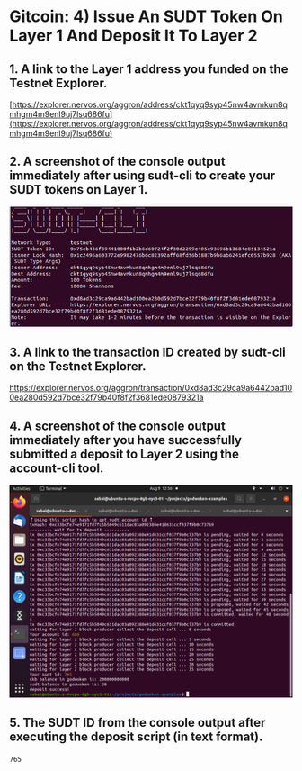 # Gitcoin: 4) Issue An SUDT Token On Layer 1 And Deposit It To Layer 2


## 1. A link to the Layer 1 address you funded on the Testnet Explorer.
[https://explorer.nervos.org/aggron/address/ckt1qyq9syp45nw4avmkun8qmhgm4m9enl9uj7lsq686fu](https://explorer.nervos.org/aggron/address/ckt1qyq9syp45nw4avmkun8qmhgm4m9enl9uj7lsq686fu)

## 2. A screenshot of the console output immediately after using sudt-cli to create your SUDT tokens on Layer 1.
![Image 1](https://github.com/sabaiprimo/Nervos-Hackathon/blob/main/task4/issue-token.png?raw=true)

## 3. A link to the transaction ID created by sudt-cli on the Testnet Explorer.
https://explorer.nervos.org/aggron/transaction/0xd8ad3c29ca9a6442bad100ea280d592d7bce32f79b40f8f2f3681ede0879321a

## 4. A screenshot of the console output immediately after you have successfully submitted a deposit to Layer 2 using the account-cli tool.
![Image 2](https://github.com/sabaiprimo/Nervos-Hackathon/blob/main/task4/deposit-layer2.png?raw=true)

## 5. The SUDT ID from the console output after executing the deposit script (in text format).
`765`
